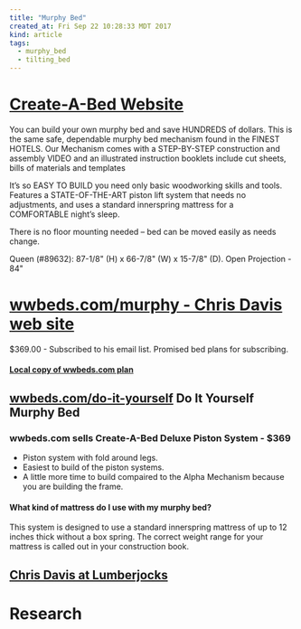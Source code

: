 ```yaml
---
title: "Murphy Bed"
created_at: Fri Sep 22 10:28:33 MDT 2017
kind: article
tags:
  - murphy_bed
  - tilting_bed
---
```


<h1>
  <a href="http://create-a-bed.com/" target="_blank">Create-A-Bed Website</a>
</h1>

You can build your own murphy bed and save HUNDREDS of dollars. This
is the same safe, dependable murphy bed mechanism found in the FINEST
HOTELS. Our Mechanism comes with a STEP-BY-STEP construction and assembly
VIDEO and an illustrated instruction booklets include cut sheets, bills
of materials and templates

It’s so EASY TO BUILD you need only basic woodworking skills and
tools. Features a STATE-OF-THE-ART piston lift system that needs no
adjustments, and uses a standard innerspring mattress for a COMFORTABLE
night’s sleep.

There is no floor mounting needed – bed can be moved easily as needs
change.

Queen (#89632): 87-1/8" (H) x 66-7/8" (W) x 15-7/8" (D). Open Projection - 84"

<h1>
  <a href="http://www.wwbeds.com/murphy" target="_blank">wwbeds.com/murphy - Chris Davis web site</a>
</h1>

$369.00 -
Subscribed to his email list. Promised bed plans for subscribing.

<h4>
  <a href="/assets/pdf/wwbeds-murphy-bed-plans.pdf" target="_blank">Local copy of wwbeds.com plan</a>
</h4>

<h2>
  <a href="http://www.wwbeds.com/do-it-yourself" target="_blank">wwbeds.com/do-it-yourself</a>
  Do It Yourself Murphy Bed
</h2>

<h3>wwbeds.com sells Create-A-Bed Deluxe Piston System - $369</h3>

<ul>
  <li>Piston system with fold around legs.</li>
  <li>Easiest to build of the piston systems.</li>
  <li>A little more time to build compaired to the Alpha Mechanism because you are building the frame.</li>
</ul>

<h4>What kind of mattress do I use with my murphy bed?</h4>

This system is designed to use a standard innerspring mattress of up to
12 inches thick without a box spring. The correct weight range for your
mattress is called out in your construction book.

<h2>
  <a href="http://lumberjocks.com/projects/313194" target="_blank">Chris Davis at Lumberjocks</a>
</h2>

<h1>Research</h1>


<!--
html boilerplate
<a href="" target="_blank"></a>
<a name=""></a>
<img src="" width="400px">
<ul>
  <li></li>
</ul>
<pre>
</pre>
<pre><code>
</code></pre>
<math xmlns='http://www.w3.org/1998/Math/MathML' display='block'>
</math>
-->
